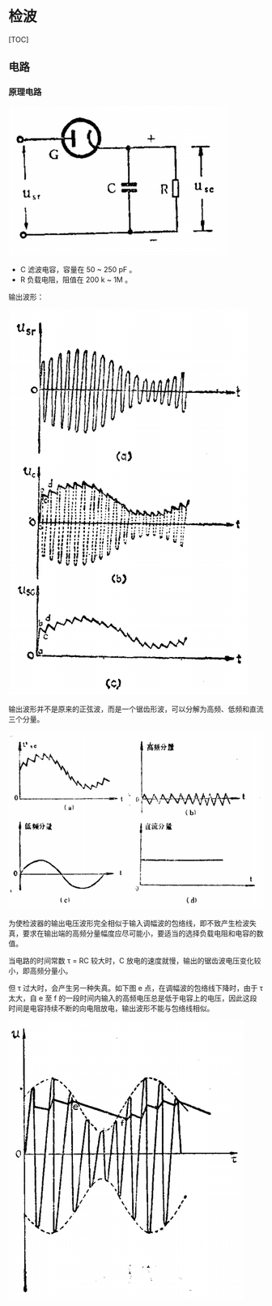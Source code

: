 # 检波

[TOC]

## 电路

### 原理电路

 ![](../../Images/二极管检波.png)

* C      滤波电容，容量在 50 ~ 250 pF 。
* R      负载电阻，阻值在 200 k ~ 1M 。

输出波形：

 ![](../../Images/调幅检波输出波形.png)

输出波形并不是原来的正弦波，而是一个锯齿形波，可以分解为高频、低频和直流三个分量。

 ![](../../Images/检波输出波形分解.png)

为使检波器的输出电压波形完全相似于输入调幅波的包络线，即不致产生检波失真，要求在输出端的高频分量幅度应尽可能小，要适当的选择负载电阻和电容的数值。

当电路的时间常数 τ = RC 较大时，C 放电的速度就慢，输出的锯齿波电压变化较小，即高频分量小。

但 τ 过大时，会产生另一种失真。如下图 e 点，在调幅波的包络线下降时，由于 τ 太大，自 e 至 f 的一段时间内输入的高频电压总是低于电容上的电压，因此这段时间是电容持续不断的向电阻放电，输出波形不能与包络线相似。

  ![](../../Images/失真.png)